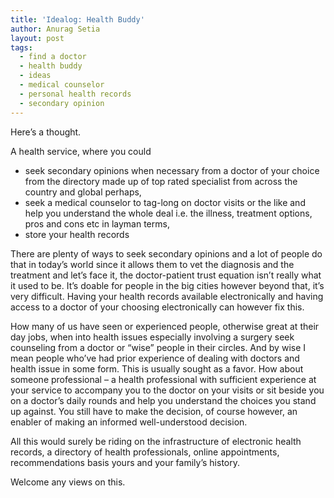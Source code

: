 ```yaml
---
title: 'Idealog: Health Buddy'
author: Anurag Setia
layout: post
tags:
  - find a doctor
  - health buddy
  - ideas
  - medical counselor
  - personal health records
  - secondary opinion
---
```

Here&#8217;s a thought.

A health service, where you could

  * seek secondary opinions when necessary from a doctor of your choice from the directory made up of top rated specialist from across the country and global perhaps,
  * seek a medical counselor to tag-long on doctor visits or the like and help you understand the whole deal i.e. the illness, treatment options, pros and cons etc in layman terms,
  * store your health records

There are plenty of ways to seek secondary opinions and a lot of people do that in today&#8217;s world since it allows them to vet the diagnosis and the treatment and let&#8217;s face it, the doctor-patient trust equation isn&#8217;t really what it used to be. It&#8217;s doable for people in the big cities however beyond that, it&#8217;s very difficult. Having your health records available electronically and having access to a doctor of your choosing electronically can however fix this.

How many of us have seen or experienced people, otherwise great at their day jobs, when into health issues especially involving a surgery seek counseling from a doctor or &#8220;wise&#8221; people in their circles. And by wise I mean people who&#8217;ve had prior experience of dealing with doctors and health issue in some form. This is usually sought as a favor. How about someone professional &#8211; a health professional with sufficient experience at your service to accompany you to the doctor on your visits or sit beside you on a doctor&#8217;s daily rounds and help you understand the choices you stand up against. You still have to make the decision, of course however, an enabler of making an informed well-understood decision.

All this would surely be riding on the infrastructure of electronic health records, a directory of health professionals, online appointments, recommendations basis yours and your family&#8217;s history.

Welcome any views on this.